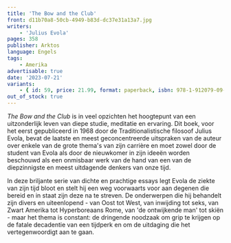 ```yaml
---
title: 'The Bow and the Club'
front: d11b70a8-50cb-4949-b83d-dc37e31a13a7.jpg
writers:
    - 'Julius Evola'
pages: 358
publisher: Arktos
language: Engels
tags:
    - Amerika
advertisable: true
date: '2023-07-21'
variants:
    - { id: 59, price: 21.99, format: paperback, isbn: 978-1-912079-09-4, out_of_stock: true }
out_of_stock: true
---
```


*The Bow and the Club* is in veel opzichten het hoogtepunt van een uitzonderlijk leven van diepe studie, meditatie en ervaring. Dit boek, voor het eerst gepubliceerd in 1968 door de Traditionalistische filosoof Julius Evola, bevat de laatste en meest geconcentreerde uitspraken van de auteur over enkele van de grote thema's van zijn carrière en moet zowel door de student van Evola als door de nieuwkomer in zijn ideeën worden beschouwd als een onmisbaar werk van de hand van een van de diepzinnigste en meest uitdagende denkers van onze tijd.

In deze briljante serie van dichte en prachtige essays legt Evola de ziekte van zijn tijd bloot en stelt hij een weg voorwaarts voor aan degenen die bereid en in staat zijn deze na te streven. De onderwerpen die hij behandelt zijn divers en uiteenlopend - van Oost tot West, van inwijding tot seks, van Zwart Amerika tot Hyperboreaans Rome, van 'de ontwijkende man' tot skiën - maar het thema is constant: de dringende noodzaak om grip te krijgen op de fatale decadentie van een tijdperk en om de uitdaging die het vertegenwoordigt aan te gaan.
